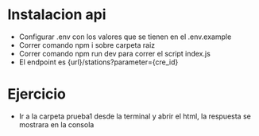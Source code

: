 # Instalacion api
- Configurar .env con los valores que se tienen en el .env.example
- Correr comando npm i sobre carpeta raiz
- Correr comando npm run dev para correr el script index.js
- El endpoint es {url}/stations?parameter={cre_id}

# Ejercicio
- Ir a la carpeta prueba1 desde la terminal y abrir el html, la respuesta se mostrara en la consola